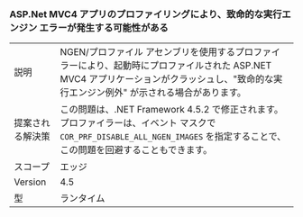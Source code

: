 ### <a name="profiling-aspnet-mvc4-apps-can-lead-to-fatal-execution-engine-error"></a>ASP.Net MVC4 アプリのプロファイリングにより、致命的な実行エンジン エラーが発生する可能性がある

|   |   |
|---|---|
|説明|NGEN/プロファイル アセンブリを使用するプロファイラーにより、起動時にプロファイルされた ASP.NET MVC4 アプリケーションがクラッシュし、"致命的な実行エンジン例外" が示される場合があります。|
|提案される解決策|この問題は、.NET Framework 4.5.2 で修正されます。 プロファイラーは、イベント マスクで <code>COR_PRF_DISABLE_ALL_NGEN_IMAGES</code> を指定することで、この問題を回避することもできます。|
|スコープ|エッジ|
|Version|4.5|
|型|ランタイム|

